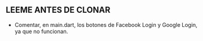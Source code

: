 ## LEEME ANTES DE CLONAR

* Comentar, en main.dart, los botones de Facebook Login y Google Login, ya que no funcionan.
